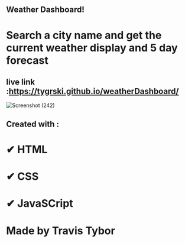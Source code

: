 ## Weather Dashboard!
# Search a city name and get the current weather display and 5 day forecast
## live link :https://tygrski.github.io/weatherDashboard/
![Screenshot (242)](https://user-images.githubusercontent.com/77369211/133948255-9342a98f-5fbb-49a5-8a9e-d724428126af.png)

## Created with :
# ✔ HTML
# ✔ CSS
# ✔ JavaSCript

# Made by Travis Tybor 

